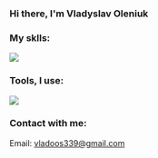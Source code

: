 ### Hi there, I'm Vladyslav Oleniuk

### My sklls:
<p align="left">
  <a href="https://skillicons.dev">
    <img src="https://skillicons.dev/icons?i=java,hibernate,spring,mysql,postgres,sqlite,gitlab" />
  </a>
</p>

### Tools, I use:
<p align="left">
  <a href="https://skillicons.dev">
    <img src="https://skillicons.dev/icons?i=idea,docker,postman" />
  </a>
</p>

### Contact with me:

Email: vladoos339@gmail.com<br/>